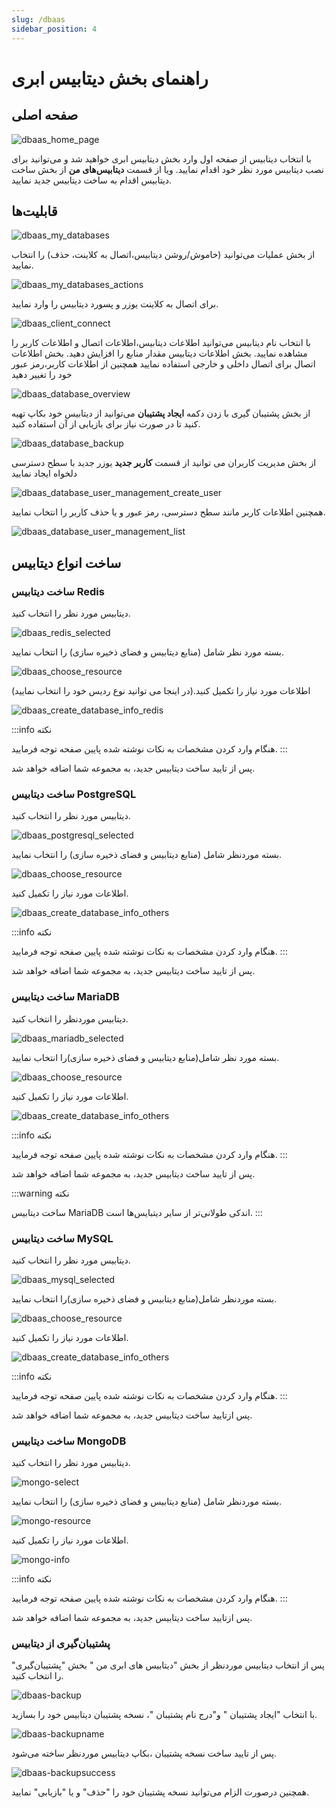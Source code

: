 ```yaml
---
slug: /dbaas
sidebar_position: 4
---
```


# راهنمای بخش دیتابیس ابری 

## صفحه اصلی

![dbaas_home_page](/img/database/dbaas_home_page.png)

با انتخاب دیتابیس از صفحه اول وارد بخش دیتابیس ابری خواهید شد و می‌توانید برای نصب دیتابیس مورد نظر خود اقدام نمایید.
ویا از قسمت **دیتابیس‌های من** از بخش ساخت دیتابیس اقدام به ساخت دیتابیس جدید نمایید.

## قابلیت‌ها

![dbaas_my_databases](/img/database/dbaas_my_databases.png)

از بخش عملیات می‌توانید (خاموش/روشن دیتابیس،اتصال به کلاینت، حذف) را انتخاب نمایید.

![dbaas_my_databases_actions](/img/database/dbaas_my_databases_actions.png)

برای اتصال به کلاینت یوزر و پسورد دیتابیس را وارد نمایید.

![dbaas_client_connect](/img/database/dbaas_client_connect.png)

با انتخاب نام دیتابیس می‌توانید اطلاعات دیتابیس،اطلاعات اتصال و اطلاعات کاربر را مشاهده نمایید.
بخش اطلاعات دیتابیس مقدار منابع را افزایش دهید.
بخش اطلاعات اتصال برای اتصال داخلی و خارجی استفاده نمایید
همچنین از اطلاعات کاربر،رمز عبور خود را تغییر دهید

![dbaas_database_overview](/img/database/dbaas_database_overview.png)

از بخش پشتیبان گیری با زدن دکمه **ایجاد پشتیبان** می‌توانید از دیتابیس خود بکاپ تهیه کنید تا در صورت نیاز برای بازیابی از آن استفاده کنید.

![dbaas_database_backup](/img/database/dbaas_database_backup.png)

از بخش مدیریت کاربران می توانید از قسمت **کاربر جدید** یوزر جدید با سطح دسترسی دلخواه ایجاد نمایید

![dbaas_database_user_management_create_user](/img/database/dbaas_database_user_management_create_user.png)

همچنین اطلاعات کاربر مانند سطح دسترسی، رمز عبور و یا حذف کاربر را انتخاب نمایید.

![dbaas_database_user_management_list](/img/database/dbaas_database_user_management_list.png)

## ساخت انواع دیتابیس

### ساخت دیتابیس Redis

دیتابیس مورد نظر را انتخاب کنید.

![dbaas_redis_selected](/img/database/dbaas_redis_selected.png)

بسته مورد نظر شامل (منابع دیتابیس و فضای ذخیره سازی) را انتخاب نمایید.

![dbaas_choose_resource](/img/database/dbaas_choose_resource.png)

اطلاعات مورد نیاز را تکمیل کنید.(در اینجا می توانید نوع ردیس خود را انتخاب نمایید)

![dbaas_create_database_info_redis](/img/database/dbaas_create_database_info_redis.png)

:::info نکته

هنگام وارد کردن مشخصات به نکات نوشته شده پایین صفحه توجه فرمایید.
:::

پس از تایید ساخت دیتابیس جدید، به مجموعه شما اضافه خواهد شد.



### ساخت دیتابیس PostgreSQL

دیتابیس مورد نظر را انتخاب کنید.

![dbaas_postgresql_selected](/img/database/dbaas_postgresql_selected.png)

بسته موردنظر شامل (منابع دیتابیس و فضای ذخیره سازی) را انتخاب نمایید.

![dbaas_choose_resource](/img/database/dbaas_choose_resource.png)

اطلاعات مورد نیاز را تکمیل کنید.

![dbaas_create_database_info_others](/img/database/dbaas_create_database_info_others.png)

:::info نکته

هنگام وارد کردن مشخصات به نکات نوشته شده پایین صفحه توجه فرمایید.
:::

پس از تایید ساخت دیتابیس جدید، به مجموعه شما اضافه خواهد شد.



### ساخت دیتابیس MariaDB

دیتابیس موردنظر را انتخاب کنید.

![dbaas_mariadb_selected](/img/database/dbaas_mariadb_selected.png)

بسته مورد نظر شامل(منابع دیتابیس و فضای ذخیره سازی)را انتخاب نمایید.

![dbaas_choose_resource](/img/database/dbaas_choose_resource.png)

اطلاعات مورد نیاز را تکمیل کنید.

![dbaas_create_database_info_others](/img/database/dbaas_create_database_info_others.png)

:::info نکته

هنگام وارد کردن مشخصات به نکات نوشته شده پایین صفحه توجه فرمایید.
:::

پس از تایید ساخت دیتابیس جدید، به مجموعه شما اضافه خواهد شد.

:::warning نکته

ساخت دیتابیس MariaDB اندکی طولانی‌تر از سایر دیتبایس‌ها است.
:::


### ساخت دیتابیس MySQL

دیتابیس مورد نظر را انتخاب کنید.

![dbaas_mysql_selected](/img/database/dbaas_mysql_selected.png)

بسته موردنظر شامل(منابع دیتابیس و فضای ذخیره سازی)را انتخاب نمایید.

![dbaas_choose_resource](/img/database/dbaas_choose_resource.png)

اطلاعات مورد نیاز را تکمیل کنید.

![dbaas_create_database_info_others](/img/database/dbaas_create_database_info_others.png)

:::info نکته

هنگام وارد کردن مشخصات به نکات نوشته شده پایین صفحه توجه فرمایید.
:::

پس ازتایید ساخت دیتابیس جدید، به مجموعه شما اضافه خواهد شد.


### ساخت دیتابیس MongoDB

دیتابیس مورد نظر را انتخاب کنید.

![mongo-select](/img/database/mongo-select.png)

بسته موردنظر شامل (منابع دیتابیس و فضای ذخیره سازی) را انتخاب نمایید.

![mongo-resource](/img/database/mongo-resource.png)

اطلاعات مورد نیاز را تکمیل کنید.

![mongo-info](/img/database/mongo-info.png)

:::info نکته

هنگام وارد کردن مشخصات به نکات نوشته شده پایین صفحه توجه فرمایید.
:::

پس ازتایید ساخت دیتابیس جدید، به مجموعه شما اضافه خواهد شد.


### پشتیبان‌گیری از دیتابیس

پس از انتخاب دیتابیس موردنظر از بخش "دیتابیس های ابری من " بخش "پشتیبان‌گیری" را انتخاب کنید.

![dbaas-backup](/img/database/dbaas-backup.png)

با انتخاب "ایجاد پشتیبان " و"درج نام پشتیبان "، نسخه پشتیبان دیتابیس خود را بسازید.

![dbaas-backupname](/img/database/dbaas-backupname.png)


پس از تایید ساخت نسخه پشتیبان ،بکاپ دیتابیس موردنظر ساخته می‌شود.

![dbaas-backupsuccess ](/img/database/dbaas-backupsuccess.png)

همچنین درصورت الزام می‌توانید نسخه پشتیبان خود را "حذف" و یا "بازیابی" نمایید.
